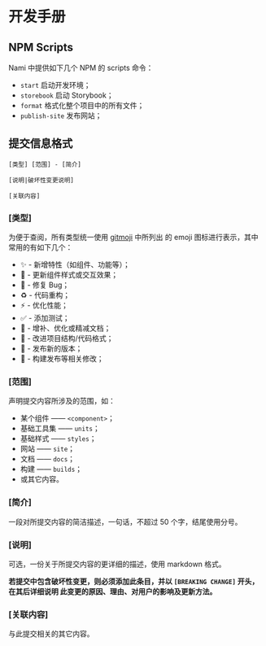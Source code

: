 # 开发手册

## NPM Scripts

Nami 中提供如下几个 NPM 的 scripts 命令：

-   `start` 启动开发环境；
-   `storebook` 启动 Storybook；
-   `format` 格式化整个项目中的所有文件；
-   `publish-site` 发布网站；

## 提交信息格式

```
[类型] [范围] - [简介]

[说明|破坏性变更说明]

[关联内容]
```

### [类型]

为便于查阅，所有类型统一使用 [gitmoji](https://gitmoji.carloscuesta.me) 中所列出
的 emoji 图标进行表示，其中常用的有如下几个：

-   ✨ - 新增特性（如组件、功能等）；
-   💄 - 更新组件样式或交互效果；
-   🐛 - 修复 Bug；
-   ♻️ - 代码重构；
-   ⚡️ - 优化性能；
-   ✅ - 添加测试；
-   📝 - 增补、优化或精减文档；
-   🎨 - 改进项目结构/代码格式；
-   🔖 - 发布新的版本；
-   👷 - 构建发布等相关修改；

### [范围]

声明提交内容所涉及的范围，如：

-   某个组件 —— `<component>`；
-   基础工具集 —— `units`；
-   基础样式 —— `styles`；
-   网站 —— `site`；
-   文档 —— `docs`；
-   构建 —— `builds`；
-   或其它内容。

### [简介]

一段对所提交内容的简洁描述，一句话，不超过 50 个字，结尾使用分号。

### [说明]

可选，一份关于所提交内容的更详细的描述，使用 markdown 格式。

**若提交中包含破坏性变更，则必须添加此条目，并以 `[BREAKING CHANGE]` 开头，在其后详细说明
此变更的原因、理由、对用户的影响及更新方法。**

### [关联内容]

与此提交相关的其它内容。
